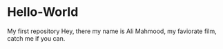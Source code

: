 # Hello-World
My first repository
Hey, there my name is Ali Mahmood, my faviorate film, catch me if you can.
